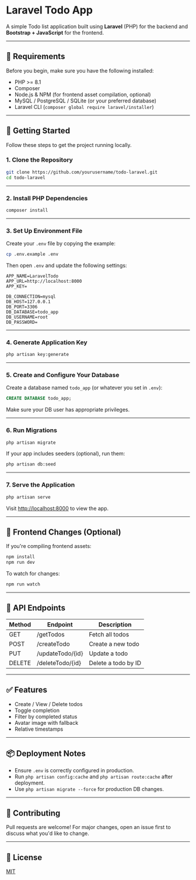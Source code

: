 
# Laravel Todo App

A simple Todo list application built using **Laravel** (PHP) for the backend and **Bootstrap + JavaScript** for the frontend.

---

## 🧰 Requirements

Before you begin, make sure you have the following installed:

- PHP >= 8.1
- Composer
- Node.js & NPM (for frontend asset compilation, optional)
- MySQL / PostgreSQL / SQLite (or your preferred database)
- Laravel CLI (`composer global require laravel/installer`)

---

## 🚀 Getting Started

Follow these steps to get the project running locally.

### 1. Clone the Repository

```bash
git clone https://github.com/yourusername/todo-laravel.git
cd todo-laravel
```

---

### 2. Install PHP Dependencies

```bash
composer install
```

---

### 3. Set Up Environment File

Create your `.env` file by copying the example:

```bash
cp .env.example .env
```

Then open `.env` and update the following settings:

```dotenv
APP_NAME=LaravelTodo
APP_URL=http://localhost:8000
APP_KEY=

DB_CONNECTION=mysql
DB_HOST=127.0.0.1
DB_PORT=3306
DB_DATABASE=todo_app
DB_USERNAME=root
DB_PASSWORD=
```

---

### 4. Generate Application Key

```bash
php artisan key:generate
```

---

### 5. Create and Configure Your Database

Create a database named `todo_app` (or whatever you set in `.env`):

```sql
CREATE DATABASE todo_app;
```

Make sure your DB user has appropriate privileges.

---

### 6. Run Migrations

```bash
php artisan migrate
```

If your app includes seeders (optional), run them:

```bash
php artisan db:seed
```

---

### 7. Serve the Application

```bash
php artisan serve
```

Visit [http://localhost:8000](http://localhost:8000) to view the app.

---

## 🔁 Frontend Changes (Optional)

If you're compiling frontend assets:

```bash
npm install
npm run dev
```

To watch for changes:

```bash
npm run watch
```

---

## 📁 API Endpoints

| Method | Endpoint         | Description              |
|--------|------------------|--------------------------|
| GET    | /getTodos        | Fetch all todos          |
| POST   | /createTodo      | Create a new todo        |
| PUT    | /updateTodo/{id} | Update a todo            |
| DELETE | /deleteTodo/{id} | Delete a todo by ID      |

---

## ✅ Features

- Create / View / Delete todos
- Toggle completion
- Filter by completed status
- Avatar image with fallback
- Relative timestamps

---

## 📦 Deployment Notes

- Ensure `.env` is correctly configured in production.
- Run `php artisan config:cache` and `php artisan route:cache` after deployment.
- Use `php artisan migrate --force` for production DB changes.

---

## 🤝 Contributing

Pull requests are welcome! For major changes, open an issue first to discuss what you'd like to change.

---

## 📄 License

[MIT](LICENSE)
